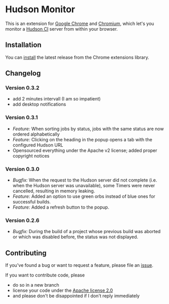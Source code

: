 # Hudson Monitor

This is an extension for [Google Chrome](http://chrome.google.com/) and [Chromium](http://www.chromium.org/Home), which let's you monitor a [Hudson CI](http://www.hudson-ci.org/) server from within your browser.

## Installation

You can [install](https://chrome.google.com/extensions/detail/lnalnbkkohdcnaapeeceifjabgmdfgah) the latest release from the Chrome extensions library.

## Changelog

### Version 0.3.2
* add 2 minutes intervall (I am so impatient)
* add desktop notifications

### Version 0.3.1

* _Feature:_ When sorting jobs by status, jobs with the same status are now ordered alphabetically
* _Feature:_ Clicking on the heading in the popup opens a tab with the configured Hudson URL
* Opensourced everything under the Apache v2 license; added proper copyright notices

### Version 0.3.0

* _Bugfix:_ When the request to the Hudson server did not complete (i.e.
when the Hudson server was unavailable), some Timers were never
cancelled, resulting in memory leaking.
* _Feature:_ Added an option to use green orbs instead of blue ones for
successful builds.
* _Feature:_ Added a refresh button to the popup.

### Version 0.2.6

* _Bugfix:_ During the build of a project whose previous build was
aborted or which was disabled before, the status was not displayed.

## Contributing

If you've found a bug or want to request a feature, please file an [issue](https://github.com/hho/hudsonmonitor/issues).

If you want to contribute code, please

* do so in a new branch
* license your code under the [Apache license 2.0](http://www.apache.org/licenses/LICENSE-2.0.html)
* and please don't be disappointed if I don't reply immediately

